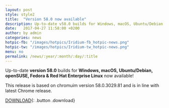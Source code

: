 ```yaml
---
layout: post
style: style2
title:  "Version 58.0 now available"
description: Up-to-date v58.0 builds for Windows, macOS, Ubuntu/Debian, openSUSE and Fedora as well as Red Hat Enterprise Linux now available!
date:   2017-04-27 11:58:00 +0200
author:	by admin
categories: news
hotpic-fb: "/images/hotpics/Iridium-fb_hotpic-news.png"
hotpic-tw: "/images/hotpics/Iridium-tw_hotpic-news.png"
menu: no
permalink: /news/:year/:month/:day/:title
---
```


Up-to-date **version 58.0** builds for **Windows, macOS, Ubuntu/Debian, openSUSE, Fedora & Red Hat Enterprise Linux** now available!     
<!--break-->
This release is based on chromuim version 58.0.3029.81 and is in line with latest Chrome release.     
          
[DOWNLOAD](/downloads/index.html "download Iridium Browser"){: .button .download}     
